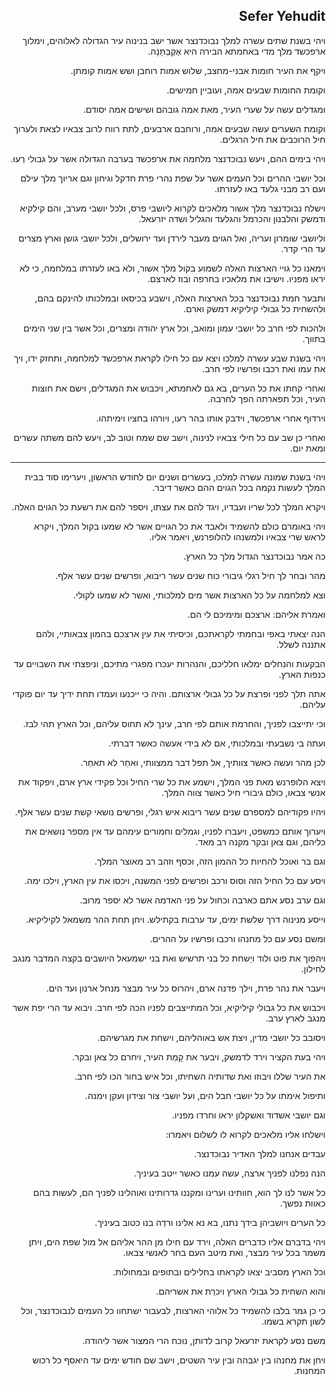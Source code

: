<h2 dir='rtl'>Sefer Yehudit</h2>
<p dir='rtl'>ויהי בשנת שתים עשרה למלך נבוכדנצר אשר ישב בנינוה עיר הגדולה לאלוהים, וימלוך ארפכשד מלך מדי באחמתא הבירה היא אֶקְבַּתָּנָה.</p>
<p dir='rtl'>ויקף את העיר חומות אבני-מחצב, שלוש אמות רוחבן ושש אמות קומתן.</p>
<p dir='rtl'>וקומת החומות שבעים אמה, ועוביין חמישים.</p>
<p dir='rtl'>ומגדלים עשה על שערי העיר, מאת אמה גובהם ושישים אמה יסודם.</p>
<p dir='rtl'>וקומת השערים עשה שבעים אמה, ורוחבם ארבעים, לתת רווח לרוב צבאיו לצאת ולערוך חיל הרוכבים את חיל הרגלים.</p>
<p dir='rtl'>ויהי בימים ההם, ויעש נבוכדנצר מלחמה את ארפכשד בערבה הגדולה אשר על גבולי רְעוּ.</p>
<p dir='rtl'>וכל יושבי ההרים וכל העמים אשר על שפת נהרי פרת חדקל וגיחון וגם אריוך מלך עילם ועם רב מבני גלעד באו לעזרתו.</p>
<p dir='rtl'>וישלח נבוכדנצר מלך אשור מלאכים לקרוא ליושבי פרס, ולכל יושבי מערב, והם קילקיא ודמשק והלבנון והכרמל והגלעד והגליל ושדה יזרעאל.</p>
<p dir='rtl'>וליושבי שומרון ועריה, ואל הגוים מעבר לירדן ועד ירושלים, ולכל יושבי גושן וארץ מצרים עד הרי קדר.</p>
<p dir='rtl'>וימאנו כל גויי הארצות האלה לשמוע בקול מלך אשור, ולא באו לעזרתו במלחמה, כי לא יראו מפניו. וישיבו את מלאכיו בחרפה ובוז לארצם.</p>
<p dir='rtl'>ותבער חמת נבוכדנצר בכל הארצות האלה, וישבע בכיסאו ובמלכותו להינקם בהם, ולהשחית כל גבולי קיליקיא דמשק וארם.</p>
<p dir='rtl'>ולהכות לפי חרב כל יושבי עמון ומואב, וכל ארץ יהודה ומצרים, וכל אשר בין שני הימים בתווך.</p>
<p dir='rtl'>ויהי בשנת שבע עשרה למלכו ויצא עם כל חילו לקראת ארפכשד למלחמה, ותחזק ידו, ויך את עמו ואת רכבו ופרשיו לפי חרב.</p>
<p dir='rtl'>ואחרי קחתו את כל הערים, בא גם לאחמתא, ויכבוש את המגדלים, וישם את חוצות העיר, וכל תפארתה הפך לחרבה.</p>
<p dir='rtl'>וירדוף אחרי ארפכשד, וידבק אותו בהר רעו, ויורהו בחציו וימיתהו.</p>
<p dir='rtl'>ואחרי כן שב עם כל חילי צבאיו לנינוה, וישב שם שמח וטוב לב, ויעש להם משתה עשרים ומאת יום.</p>

---

<p dir='rtl'>ויהי בשנת שמונה עשרה למלכו, בעשרים ושנים יום לחודש הראשון, ויערימו סוד בבית המלך לעשות נקמה בכל הגוים ההם כאשר דיבר.</p>
<p dir='rtl'>ויקרא המלך לכל שריו ועבדיו, ויגד להם את עצתו, ויספר להם את רשעת כל הגוים האלה.</p>
<p dir='rtl'>ויהי באומרם כולם להשמיד ולאבד את כל הגויים אשר לא שמעו בקול המלך, ויקרא לראש שרי צבאיו ולמשנהו להלופרנש, ויאמר אליו.</p>
<p dir='rtl'>כה אמר נבוכדנצר הגדול מלך כל הארץ.</p>
<p dir='rtl'>מהר ובחר לך חיל רגלי גיבורי כוח שנים עשר ריבוא, ופרשים שנים עשר אלף.</p>
<p dir='rtl'>וצא למלחמה על כל הארצות אשר מים למלכותי, ואשר לא שמעו לקולי.</p>
<p dir='rtl'>ואמרת אליהם: ארצכם ומימיכם לי הם.</p>
<p dir='rtl'>הנה יצאתי באפי ובחמתי לקראתכם, וכיסיתי את עין ארצכם בהמון צבאותיי, ולהם אתננה לשלל.</p>
<p dir='rtl'>הבקעות והנחלים ימלאו חלליכם, והנהרות יעכרו מפגרי מתיכם, וניפצתי את השבויים עד כנפות הארץ.</p>
<p dir='rtl'>אתה תלך לפני ופרצת על כל גבולי ארצותם. והיה כי ייכנעו ועמדו תחת ידיך עד יום פוקדי עליהם.</p>
<p dir='rtl'>וכי יתייצבו לפניך, והחרמת אותם לפי חרב, עינך לא תחוס עליהם, וכל הארץ תהי לבז.</p>
<p dir='rtl'>ועתה בי נשבעתי ובמלכותי, אם לא בידי אעשה כאשר דברתי.</p>
<p dir='rtl'>לכן מהר ועשה כאשר צוותיך, אל תפל דבר ממצוותי, ואחֵר לא תאחֵר.</p>
<p dir='rtl'>ויצא הלופרנש מאת פני המלך, וישמע את כל שרי החיל וכל פקידי ארץ ארם, ויפקוד את אנשי צבאו, כולם גיבורי חיל כאשר צווה המלך.</p>
<p dir='rtl'>ויהיו פקודיהם למספרם שנים עשר ריבוא איש רגלי, ופרשים נושאי קשת שנים עשר אלף.</p>
<p dir='rtl'>ויערוך אותם כמשפט, ויעברו לפניו, וגמלים וחמורים עימהם עד אין מספר נושאים את כליהם, וגם צאן ובקר מקנה רב מאד.</p>
<p dir='rtl'>וגם בר ואוכל להחיות כל ההמון הזה, וכסף וזהב רב מאוצר המלך.</p>
<p dir='rtl'>ויסע עם כל החיל הזה וסוס ורכב ופרשים לפני המשנה, ויכסו את עין הארץ, וילכו ימה.</p>
<p dir='rtl'>וגם ערב נסע אתם כארבה וכחול על פני האדמה אשר לא יספר מרוב.</p>
<p dir='rtl'>וייסע מנינוה דרך שלשת ימים, עד ערבות בקתילש. ויחן תחת ההר משמאל לקיליקיא.</p>
<p dir='rtl'>ומשם נסע עם כל מחנהו ורכבו ופרשיו על ההרים.</p>
<p dir='rtl'>ויהפוך את פוט ולוד ויַשחת כל בני תרשיש ואת בני ישמעאל היושבים בקצה המדבר מנגב לחילון.</p>
<p dir='rtl'>ויעבר את נהר פרת, וילך פדנה ארם, ויהרוס כל עיר מבצר מנחל ארנון ועד הים.</p>
<p dir='rtl'>ויכבוש את כל גבולי קיליקיא, וכל המתייצבים לפניו הכה לפי חרב. ויבוא עד הרי יפת אשר מנגב לארץ ערב.</p>
<p dir='rtl'>ויסובב כל יושבי מדין, ויצת אש באוהליהם, וישחת את מגרשיהם.</p>
<p dir='rtl'>ויהי בעת הקציר וירד לדמשק, ויבער את קָמַת העיר, ויחרם כל צאן ובקר.</p>
<p dir='rtl'>את העיר שללו ויבוזו ואת שדותיה השחיתו, וכל איש בחור הכו לפי חרב.</p>
<p dir='rtl'>ותיפול אימתו על כל יושבי חבל הים, ועל יושבי צור וצידון ועקן וימנה.</p>
<p dir='rtl'>וגם יושבי אשדוד ואשקלון יראו וחרדו מפניו.</p>
<p dir='rtl'>וישלחו אליו מלאכים לקרוא לו לשלום ויאמרו:</p>
<p dir='rtl'>עבדים אנחנו למלך האדיר נבוכדנצר.</p>
<p dir='rtl'>הנה נפלנו לפניך ארצה, עשה עמנו כאשר ייטב בעיניך.</p>
<p dir='rtl'>כל אשר לנו לך הוא, חוותינו וערינו ומקננו גדרותינו ואוהלינו לפניך הם, לעשות בהם כאוות נפשך.</p>
<p dir='rtl'>כל הערים ויושביהן בידך נתנו, בא נא אלינו ורדֵה בנו כטוב בעיניך.</p>
<p dir='rtl'>ויהי בדברם אליו כדברים האלה, וירד עם חילו מן ההר אליהם אל מול שפת הים, ויתן משמר בכל עיר מבצר, ואת מיטב העם בחר לאנשי צבאו.</p>
<p dir='rtl'>וכל הארץ מסביב יצאו לקראתו בחלילים ובתופים ובמחולות.</p>
<p dir='rtl'>והוא השחית כל גבולי הארץ ויכרֵת את אשריהם.</p>
<p dir='rtl'>כי כן גמר בלבו להשמיד כל אלוהי הארצות, לבעבור ישתחוו כל העמים לנבוכדנצר, וכל לשון תקרא בשמו.</p>
<p dir='rtl'>משם נסע לקראת יזרעאל קרוב לדותן, נוכח הרי המצור אשר ליהודה.</p>
<p dir='rtl'>ויחן את מחנהו בין יגבהה ובין עיר השטים, וישב שם חודש ימים עד היאסף כל רכוש המחנות.</p>